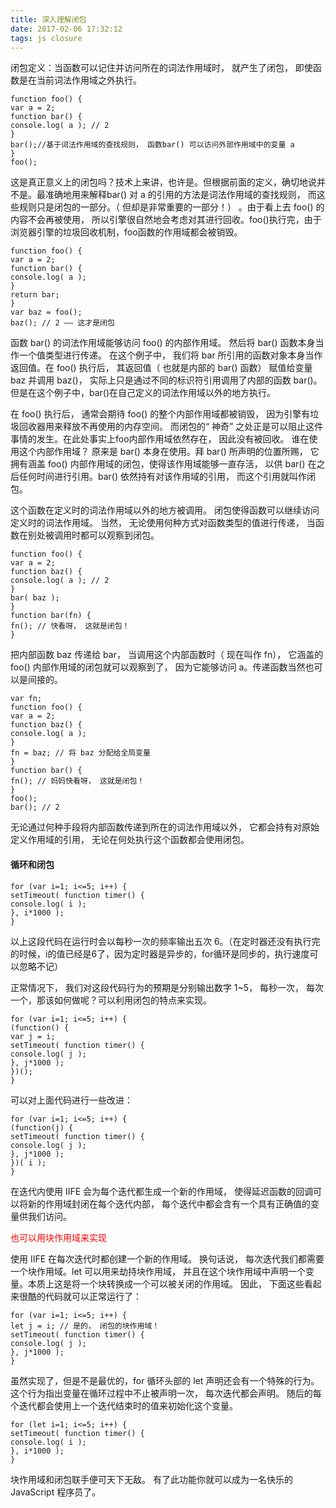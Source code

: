 ```yaml
---
title: 深入理解闭包
date: 2017-02-06 17:32:12
tags: js closure
---
```

闭包定义：当函数可以记住并访问所在的词法作用域时， 就产生了闭包， 即使函数是在当前词法作用域之外执行。
```
function foo() {
var a = 2;
function bar() {
console.log( a ); // 2
}
bar();//基于词法作用域的查找规则， 函数bar() 可以访问外部作用域中的变量 a
} 
foo();
```
这是真正意义上的闭包吗？技术上来讲，也许是。但根据前面的定义，确切地说并不是。最准确地用来解释bar() 对 a 的引用的方法是词法作用域的查找规则， 而这些规则只是闭包的一部分。（ 但却是非常重要的一部分！） 。由于看上去 foo() 的内容不会再被使用， 所以引擎很自然地会考虑对其进行回收。foo()执行完，由于浏览器引擎的垃圾回收机制，foo函数的作用域都会被销毁。
```
function foo() {
var a = 2;
function bar() {
console.log( a );
}
return bar;
}
var baz = foo();
baz(); // 2 —— 这才是闭包
```
函数 bar() 的词法作用域能够访问 foo() 的内部作用域。 然后将 bar() 函数本身当作一个值类型进行传递。 在这个例子中， 我们将 bar 所引用的函数对象本身当作返回值。在 foo() 执行后， 其返回值（ 也就是内部的 bar() 函数） 赋值给变量 baz 并调用 baz()， 实际上只是通过不同的标识符引用调用了内部的函数 bar()。 但是在这个例子中，bar()在自己定义的词法作用域以外的地方执行。

在 foo() 执行后， 通常会期待 foo() 的整个内部作用域都被销毁， 因为引擎有垃圾回收器用来释放不再使用的内存空间。 而闭包的“ 神奇” 之处正是可以阻止这件事情的发生。在此处事实上foo内部作用域依然存在， 因此没有被回收。 谁在使用这个内部作用域？ 原来是 bar() 本身在使用。拜 bar() 所声明的位置所赐， 它拥有涵盖 foo() 内部作用域的闭包，使得该作用域能够一直存活， 以供 bar() 在之后任何时间进行引用。bar() 依然持有对该作用域的引用， 而这个引用就叫作闭包。

 这个函数在定义时的词法作用域以外的地方被调用。 闭包使得函数可以继续访问定义时的词法作用域。
 当然， 无论使用何种方式对函数类型的值进行传递， 当函数在别处被调用时都可以观察到闭包。      
 ```                            
function foo() {
var a = 2;
function baz() {
console.log( a ); // 2
} 
bar( baz );
}
function bar(fn) {
fn(); // 快看呀， 这就是闭包！
}
```
把内部函数 baz 传递给 bar， 当调用这个内部函数时（ 现在叫作 fn）， 它涵盖的 foo() 内部作用域的闭包就可以观察到了， 因为它能够访问 a。传递函数当然也可以是间接的。
```
var fn;
function foo() {
var a = 2;
function baz() {
console.log( a );
} 
fn = baz; // 将 baz 分配给全局变量
}
function bar() {
fn(); // 妈妈快看呀， 这就是闭包！
} 
foo();
bar(); // 2
```
无论通过何种手段将内部函数传递到所在的词法作用域以外， 它都会持有对原始定义作用域的引用， 无论在何处执行这个函数都会使用闭包。

#### 循环和闭包
```
for (var i=1; i<=5; i++) {
setTimeout( function timer() {
console.log( i );
}, i*1000 );
}
```
以上这段代码在运行时会以每秒一次的频率输出五次 6。（在定时器还没有执行完的时候，i的值已经是6了，因为定时器是异步的，for循环是同步的，执行速度可以忽略不记）

正常情况下， 我们对这段代码行为的预期是分别输出数字 1~5， 每秒一次， 每次一个，那该如何做呢？可以利用闭包的特点来实现。
```
for (var i=1; i<=5; i++) {
(function() {
var j = i;
setTimeout( function timer() {
console.log( j );
}, j*1000 );
})();
}
```
可以对上面代码进行一些改进：
```
for (var i=1; i<=5; i++) {
(function(j) {
setTimeout( function timer() {
console.log( j );
}, j*1000 );
})( i );
}
```
在迭代内使用 IIFE 会为每个迭代都生成一个新的作用域， 使得延迟函数的回调可以将新的作用域封闭在每个迭代内部， 每个迭代中都会含有一个具有正确值的变量供我们访问。

<font color="red">也可以用块作用域来实现</font>

使用 IIFE 在每次迭代时都创建一个新的作用域。 换句话说， 每次迭代我们都需要一个块作用域。let 可以用来劫持块作用域， 并且在这个块作用域中声明一个变量。本质上这是将一个块转换成一个可以被关闭的作用域。 因此， 下面这些看起来很酷的代码就可以正常运行了：
```
for (var i=1; i<=5; i++) {
let j = i; // 是的， 闭包的块作用域！
setTimeout( function timer() {
console.log( j );
}, j*1000 );
}
```
虽然实现了，但是不是最优的，for 循环头部的 let 声明还会有一个特殊的行为。 这个行为指出变量在循环过程中不止被声明一次， 每次迭代都会声明。 随后的每个迭代都会使用上一个迭代结束时的值来初始化这个变量。
```
for (let i=1; i<=5; i++) {
setTimeout( function timer() {
console.log( i );
}, i*1000 );
}
```
 块作用域和闭包联手便可天下无敌。 有了此功能你就可以成为一名快乐的 JavaScript 程序员了。

